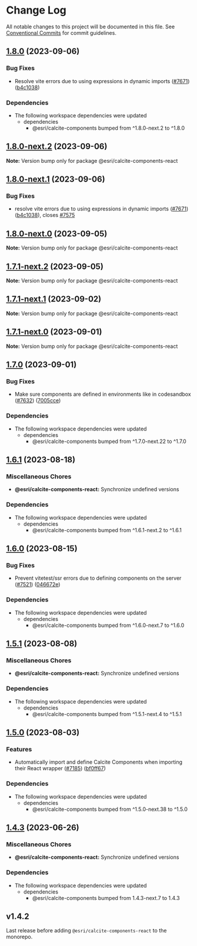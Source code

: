 # Change Log

All notable changes to this project will be documented in this file.
See [Conventional Commits](https://conventionalcommits.org) for commit guidelines.

## [1.8.0](https://github.com/Esri/calcite-design-system/compare/@esri/calcite-components-react@1.7.0...@esri/calcite-components-react@1.8.0) (2023-09-06)


### Bug Fixes

* Resolve vite errors due to using expressions in dynamic imports ([#7671](https://github.com/Esri/calcite-design-system/issues/7671)) ([b4c1038](https://github.com/Esri/calcite-design-system/commit/b4c1038c05ab01958e630fddd5c997f4e080f9fb))


### Dependencies

* The following workspace dependencies were updated
  * dependencies
    * @esri/calcite-components bumped from ^1.8.0-next.2 to ^1.8.0

## [1.8.0-next.2](https://github.com/Esri/calcite-design-system/compare/@esri/calcite-components-react@1.8.0-next.1...@esri/calcite-components-react@1.8.0-next.2) (2023-09-06)

**Note:** Version bump only for package @esri/calcite-components-react

## [1.8.0-next.1](https://github.com/Esri/calcite-design-system/compare/@esri/calcite-components-react@1.8.0-next.0...@esri/calcite-components-react@1.8.0-next.1) (2023-09-06)

### Bug Fixes

- resolve vite errors due to using expressions in dynamic imports ([#7671](https://github.com/Esri/calcite-design-system/issues/7671)) ([b4c1038](https://github.com/Esri/calcite-design-system/commit/b4c1038c05ab01958e630fddd5c997f4e080f9fb)), closes [#7575](https://github.com/Esri/calcite-design-system/issues/7575)

## [1.8.0-next.0](https://github.com/Esri/calcite-design-system/compare/@esri/calcite-components-react@1.7.1-next.2...@esri/calcite-components-react@1.8.0-next.0) (2023-09-05)

**Note:** Version bump only for package @esri/calcite-components-react

## [1.7.1-next.2](https://github.com/Esri/calcite-design-system/compare/@esri/calcite-components-react@1.7.1-next.1...@esri/calcite-components-react@1.7.1-next.2) (2023-09-05)

**Note:** Version bump only for package @esri/calcite-components-react

## [1.7.1-next.1](https://github.com/Esri/calcite-design-system/compare/@esri/calcite-components-react@1.7.1-next.0...@esri/calcite-components-react@1.7.1-next.1) (2023-09-02)

**Note:** Version bump only for package @esri/calcite-components-react

## [1.7.1-next.0](https://github.com/Esri/calcite-design-system/compare/@esri/calcite-components-react@1.7.0...@esri/calcite-components-react@1.7.1-next.0) (2023-09-01)

**Note:** Version bump only for package @esri/calcite-components-react

## [1.7.0](https://github.com/Esri/calcite-design-system/compare/@esri/calcite-components-react@1.6.1...@esri/calcite-components-react@1.7.0) (2023-09-01)

### Bug Fixes

- Make sure components are defined in environments like in codesandbox ([#7632](https://github.com/Esri/calcite-design-system/issues/7632)) ([7005cce](https://github.com/Esri/calcite-design-system/commit/7005cce95835193c8fc8ab41ad47b64abe9de66e))

### Dependencies

- The following workspace dependencies were updated
  - dependencies
    - @esri/calcite-components bumped from ^1.7.0-next.22 to ^1.7.0

## [1.6.1](https://github.com/Esri/calcite-design-system/compare/@esri/calcite-components-react@1.6.0...@esri/calcite-components-react@1.6.1) (2023-08-18)

### Miscellaneous Chores

- **@esri/calcite-components-react:** Synchronize undefined versions

### Dependencies

- The following workspace dependencies were updated
  - dependencies
    - @esri/calcite-components bumped from ^1.6.1-next.2 to ^1.6.1

## [1.6.0](https://github.com/Esri/calcite-design-system/compare/@esri/calcite-components-react@1.5.1...@esri/calcite-components-react@1.6.0) (2023-08-15)

### Bug Fixes

- Prevent vitetest/ssr errors due to defining components on the server ([#7521](https://github.com/Esri/calcite-design-system/issues/7521)) ([046672e](https://github.com/Esri/calcite-design-system/commit/046672e8a0145b4519f438f1819d515031e14eb3))

### Dependencies

- The following workspace dependencies were updated
  - dependencies
    - @esri/calcite-components bumped from ^1.6.0-next.7 to ^1.6.0

## [1.5.1](https://github.com/Esri/calcite-design-system/compare/@esri/calcite-components-react@1.5.0...@esri/calcite-components-react@1.5.1) (2023-08-08)

### Miscellaneous Chores

- **@esri/calcite-components-react:** Synchronize undefined versions

### Dependencies

- The following workspace dependencies were updated
  - dependencies
    - @esri/calcite-components bumped from ^1.5.1-next.4 to ^1.5.1

## [1.5.0](https://github.com/Esri/calcite-design-system/compare/@esri/calcite-components-react@1.4.3...@esri/calcite-components-react@1.5.0) (2023-08-03)

### Features

- Automatically import and define Calcite Components when importing their React wrapper ([#7185](https://github.com/Esri/calcite-design-system/issues/7185)) ([bf0ff67](https://github.com/Esri/calcite-design-system/commit/bf0ff6737f882005f925031171ae9c9d57b41579))

### Dependencies

- The following workspace dependencies were updated
  - dependencies
    - @esri/calcite-components bumped from ^1.5.0-next.38 to ^1.5.0

## [1.4.3](https://github.com/Esri/calcite-design-system/compare/@esri/calcite-components-react@1.4.2...@esri/calcite-components-react@1.4.3) (2023-06-26)

### Miscellaneous Chores

- **@esri/calcite-components-react:** Synchronize undefined versions

### Dependencies

- The following workspace dependencies were updated
  - dependencies
    - @esri/calcite-components bumped from 1.4.3-next.7 to 1.4.3

## v1.4.2

Last release before adding `@esri/calcite-components-react` to the monorepo.
